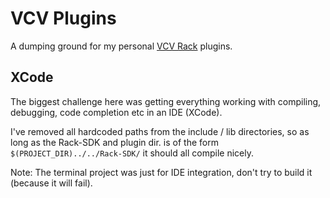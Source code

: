 
# VCV Plugins
A dumping ground for my personal [VCV Rack](https://vcvrack.com) plugins.

## XCode
The biggest challenge here was getting everything working with compiling, debugging, code completion etc in an IDE (XCode). 

I've removed all hardcoded paths from the include / lib directories, so as long as the Rack-SDK and plugin dir. is of the form `$(PROJECT_DIR)../../Rack-SDK/` it should all compile nicely.

Note: The terminal project was just for IDE integration, don't try to build it (because it will fail).
